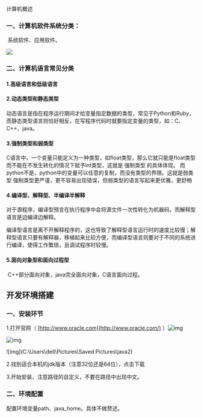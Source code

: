 <!--java语言以前学习过，有点基础，这次开篇笔记，简略记录学习过程。-->
<!--2019.10.26-->

计算机概述

### 一、计算机软件系统分类：
​	系统软件、应用软件。

![](./assets/xitong.png)



### 二、计算机语言常见分类

#### 1.高级语言和低级语言

#### 2.动态类型和静态类型

​	动态语言是指在程序运行期间才给变量指定数据的类型，常见于Python和Ruby，而静态类型语言则恰好相反，在写程序代码时就要指定变量的类型，如：C、C++、java。	

#### 3.强制类型和弱类型

​	C语言中，一个变量只能定义为一种类型，如float类型，那么它就只能是float类型而不能在不发生转化的情况下赋予int类型，这就是 强制类型 的具体体现。 而python不是，python中的变量可以任意的复制，而没有类型的界限。这就是弱类型 强制类型更严谨，更不容易出现错误，但弱类型的语言写起来更优雅，更舒畅 

#### 4.编译型、解释型、半编译半解释

​	对于源程序，编译型预言在执行程序中会将源文件一次性转化为机器码，而解释型语言是边编译边解释。

​	编译型语言是离不开解释程序的，这也导致了解释型语言运行时的速度比较慢；解释型语言只要有解释器，移植起来比较方便，而编译型语言则要对于不同的系统进行编译，使得工作繁琐，且调试程序时较慢。

#### 5.面向对象型和面向过程型

​	C++部分面向对象，java完全面向对象，C语言面向过程。



## 开发环境搭建

### 一、安装环节

1.打开官网（ [http://www.oracle.com](http://www.oracle.com/) ）![img](./assets/oracle)



![img](.\assets\java1)

![img](C:\Users\dell\Pictures\Saved Pictures\java2)

2.找到适合本机的jdk版本（注意32位还是64位），点击下载

3.开始安装，注意路径的自定义，不要在路径中出现中文。

### 二、环境配置

配置环境变量path、java_home。具体不做赘述。

